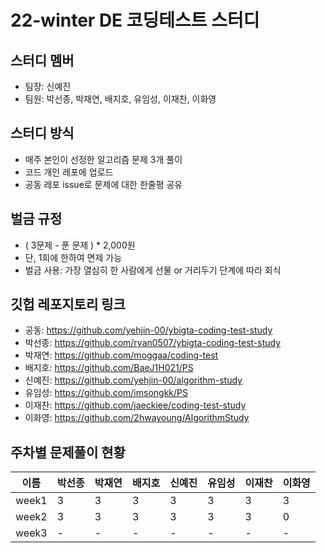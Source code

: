 # 22-winter DE 코딩테스트 스터디

## 스터디 멤버
- 팀장: 신예진
- 팀원: 박선종, 박재연, 배지호, 유임성, 이재찬, 이화영

## 스터디 방식
- 매주 본인이 선정한 알고리즘 문제 3개 풀이
- 코드 개인 레포에 업로드
- 공동 레포 issue로 문제에 대한 한줄평 공유

## 벌금 규정
- ( 3문제 - 푼 문제 ) * 2,000원
- 단, 1회에 한하여 면제 가능
- 벌금 사용: 가장 열심히 한 사람에게 선물 or 거리두기 단계에 따라 회식

## 깃헙 레포지토리 링크
- 공동: https://github.com/yehjin-00/ybigta-coding-test-study
- 박선종: https://github.com/ryan0507/ybigta-coding-test-study
- 박재연: https://github.com/moggaa/coding-test
- 배지호: https://github.com/BaeJ1H021/PS
- 신예진: https://github.com/yehjin-00/algorithm-study
- 유임성: https://github.com/imsongkk/PS
- 이재찬: https://github.com/jaeckiee/coding-test-study
- 이화영: https://github.com/2hwayoung/AlgorithmStudy

## 주차별 문제풀이 현황
|이름|박선종|박재연|배지호|신예진|유임성|이재찬|이화영|
|---|---|---|---|---|---|---|---|
|week1|3|3|3|3|3|3|3|
|week2|3|3|3|3|3|3|0|
|week3|-|-|-|-|-|-|-|
